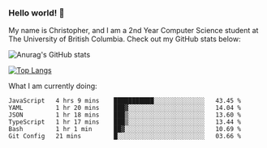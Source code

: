 ### Hello world! 👋
My name is Christopher, and I am a 2nd Year Computer Science student at The University of British Columbia. 
Check out my GitHub stats below: 

![Anurag's GitHub stats](https://github-readme-stats.vercel.app/api?username=chrishadrian&hide=contribs,issues&count_private=true&show_icons=true&theme=tokyonight)

[![Top Langs](https://github-readme-stats.vercel.app/api/top-langs/?username=chrishadrian&layout=compact&theme=tokyonight&langs_count=4)](https://github.com/anuraghazra/github-readme-stats)

What I am currently doing:
<!--START_SECTION:waka-->

```text
JavaScript   4 hrs 9 mins    ███████████░░░░░░░░░░░░░░   43.45 %
YAML         1 hr 20 mins    ███▓░░░░░░░░░░░░░░░░░░░░░   14.04 %
JSON         1 hr 18 mins    ███▒░░░░░░░░░░░░░░░░░░░░░   13.60 %
TypeScript   1 hr 17 mins    ███▒░░░░░░░░░░░░░░░░░░░░░   13.44 %
Bash         1 hr 1 min      ██▓░░░░░░░░░░░░░░░░░░░░░░   10.69 %
Git Config   21 mins         █░░░░░░░░░░░░░░░░░░░░░░░░   03.66 %
```

<!--END_SECTION:waka-->
<!-- [![willianrod's wakatime stats](https://github-readme-stats.vercel.app/api/wakatime?username=chrishadrian)](https://github.com/anuraghazra/github-readme-stats) -->

<!--
- 🔭 I’m currently working on ...
- 🌱 I’m currently learning ...
- 👯 I’m looking to collaborate on ...
- 🤔 I’m looking for help with ...
- 💬 Ask me about ...
- 📫 How to reach me: ...
- 😄 Pronouns: ...
- ⚡ Fun fact: ...
-->
